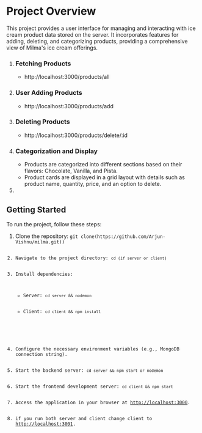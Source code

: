 <h1>Project Overview</h1>
<p> This project provides a user interface for managing and interacting with ice cream product data stored on the server. It incorporates features for adding, deleting, and categorizing products, providing a comprehensive view of Milma's ice cream offerings.</h2>
<ol>
  
  <li>
     <h3>Fetching Products</h3>
    <ul>
    <li>http://localhost:3000/products/all</li>
    </ul>
   
  </li>
  <li>
    <h3>User Adding Products</h3>
    <ul>
      <li>http://localhost:3000/products/add</li>
    </ul>
  </li>
  <li>
    <h3>Deleting Products</h3>
    <ul>
      <li>http://localhost:3000/products/delete/:id</li>
    </ul>
  </li>
  <li>
    <h3>Categorization and Display</h3>
    <ul>
      <li>Products are categorized into different sections based on their flavors: Chocolate, Vanilla, and Pista.</li>
      <li>Product cards are displayed in a grid layout with details such as product name, quantity, price, and an option to delete.</li>
    </ul>
  </li>
  <li>
</ol>
<h2>Getting Started</h2>
<p>To run the project, follow these steps:</p>
<ol>
  <li>Clone the repository: <code>git clone(https://github.com/Arjun-Vishnu/milma.git))</li>
  <li>Navigate to the project directory: <code>cd (if server or client)</code></li>
  <li>Install dependencies:
    <ul>
      <li>Server: <code>cd server && nodemon</code></li>
      <li>Client: <code>cd client && npm install</code></li>
    </ul>
  </li>
  <li>Configure the necessary environment variables (e.g., MongoDB connection string).</li>
  <li>Start the backend server: <code>cd server && npm start or nodemon</code></li>
  <li>Start the frontend development server: <code>cd client && npm start</code></li>
  <li>Access the application in your browser at <a href="http://localhost:3000">http://localhost:3000</a>.</li>
   <li>if you run both server and client change client to <a href="http://localhost:3001">http://localhost:3001</a>.</li>
</ol>

